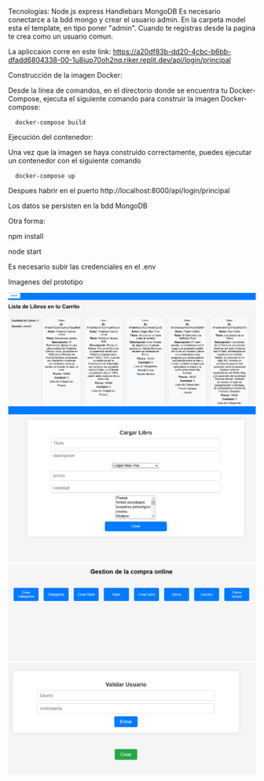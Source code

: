 Tecnologias:
Node.js
express
Handlebars
MongoDB
Es necesario conectarce a la bdd mongo y crear el usuario admin. En la carpeta model esta el template, en tipo poner "admin". Cuando te registras desde la pagina te crea como un usuario comun.

La apliccaion corre en este link: https://a20df83b-dd20-4cbc-b6bb-dfadd6804338-00-1u8iup70oh2nq.riker.replit.dev/api/login/principal

Construcción de la imagen Docker:

Desde la línea de comandos, en el directorio donde se encuentra tu Docker-Compose, ejecuta el siguiente comando para construir la imagen Docker-compose:

      docker-compose build
Ejecución del contenedor:

Una vez que la imagen se haya construido correctamente, puedes ejecutar un contenedor con el siguiente comando

      docker-compose up
Despues habrir en el puerto http://localhost:8000/api/login/principal

Los datos se persisten en la bdd MongoDB

Otra forma:

npm install

node start

Es necesario subir las credenciales en el .env


Imagenes del prototipo

![alt text](<Captura de pantalla 2025-03-22 041357.png>) ![alt text](<Captura de pantalla 2025-03-22 041340.png>) ![alt text](<Captura de pantalla 2025-03-22 041324.png>) ![alt text](<Captura de pantalla 2025-03-22 041310.png>)
